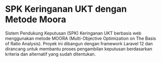 # SPK Keringanan UKT dengan Metode Moora

<p>Sistem Pendukung Keputusan (SPK) Keringanan UKT berbasis web menggunakan metode MOORA (Multi-Objective Optimization on The Basis of Ratio Analysis). Proyek ini dibangun dengan framework Laravel 12 dan dirancang untuk membantu proses pengambilan keputusan berdasarkan kriteria dan alternatif yang sudah ditentukan.</p>
